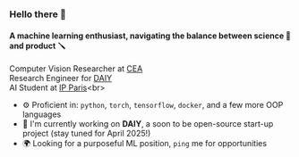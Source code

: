 ### Hello there 👋

#### A machine learning enthusiast, navigating the balance between science 🔬 and product 🪛 

Computer Vision Researcher at [CEA](https://www.cea.fr/)<br>
Research Engineer for [DAIY](https://daiy-project.github.io/daiy-landing-page/)<br>
AI Student at [IP Paris]([https://laracon.eu?ref=github-caneco](https://www.ip-paris.fr/))<br>

- ⚙️ Proficient in: `python`, `torch`, `tensorflow`, `docker`, and a few more OOP languages
- 🧠 I'm currently working on **DAIY**, a soon to be open-source start-up project (stay tuned for April 2025!)
- 🌍 Looking for a purposeful ML position, `ping` me for opportunities

<!--
**jordisassoon/jordisassoon** is a ✨ _special_ ✨ repository because its `README.md` (this file) appears on your GitHub profile.

Here are some ideas to get you started:

- 🔭 I’m currently working on ...
- 🌱 I’m currently learning ...
- 👯 I’m looking to collaborate on ...
- 🤔 I’m looking for help with ...
- 💬 Ask me about ...
- 📫 How to reach me: ...
- 😄 Pronouns: ...
- ⚡ Fun fact: ...
-->
